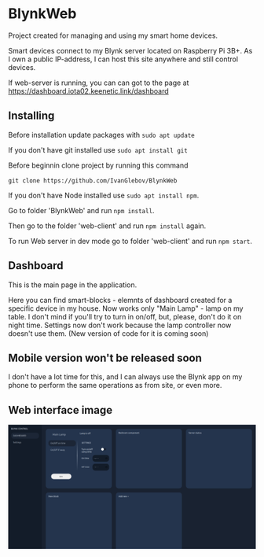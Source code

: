 # BlynkWeb

Project created for managing and using my smart home devices. 

Smart devices connect to my Blynk server located on Raspberry Pi 3B+. As I own a public IP-address, I can host this site anywhere and still control devices.

If web-server is running, you can can got to the page at https://dashboard.iota02.keenetic.link/dashboard

## Installing

Before installation update packages with ```sudo apt update```

If you don't have git installed use ```sudo apt install git```

Before beginnin clone project by running this command
```
git clone https://github.com/IvanGlebov/BlynkWeb
```
If you don't have Node installed use ```sudo apt install npm```.

Go to folder 'BlynkWeb' and run ```npm install```.

Then go to the folder 'web-client' and run ```npm install``` again.

To run Web server in dev mode go to folder 'web-client' and run ```npm start```.


## Dashboard
This is the main page in the application.

Here you can find smart-blocks - elemnts of dashboard created for a specific device in my house.
Now works only "Main Lamp" - lamp on my table. I don't mind if you'll try to turn in on/off, but, please, don't do it on night time.
Settings now don't work because the lamp controller now doesn't use them. (New version of code for it is coming soon)

## Mobile version won't be released soon
I don't have a lot time for this, and I can always use the Blynk app on my phone to perform the same operations as from site, or even more.
## Web interface image
<img src="/gitSrc/Dashboard_img.png" width="900px">

